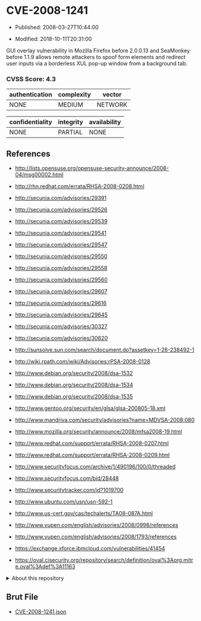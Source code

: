 # CVE-2008-1241

- Published: 2008-03-27T10:44:00

- Modified: 2018-10-11T20:31:00

GUI overlay vulnerability in Mozilla Firefox before 2.0.0.13 and SeaMonkey before 1.1.9 allows remote attackers to spoof form elements and redirect user inputs via a borderless XUL pop-up window from a background tab.

### CVSS Score: **4.3**

| authentication | complexity | vector |
| --- | --- | --- |
| NONE | MEDIUM | NETWORK |

| confidentiality | integrity | availability |
| --- | --- | --- |
| NONE | PARTIAL | NONE |

## References

* http://lists.opensuse.org/opensuse-security-announce/2008-04/msg00002.html

* http://rhn.redhat.com/errata/RHSA-2008-0208.html

* http://secunia.com/advisories/29391

* http://secunia.com/advisories/29526

* http://secunia.com/advisories/29539

* http://secunia.com/advisories/29541

* http://secunia.com/advisories/29547

* http://secunia.com/advisories/29550

* http://secunia.com/advisories/29558

* http://secunia.com/advisories/29560

* http://secunia.com/advisories/29607

* http://secunia.com/advisories/29616

* http://secunia.com/advisories/29645

* http://secunia.com/advisories/30327

* http://secunia.com/advisories/30620

* http://sunsolve.sun.com/search/document.do?assetkey=1-26-238492-1

* http://wiki.rpath.com/wiki/Advisories:rPSA-2008-0128

* http://www.debian.org/security/2008/dsa-1532

* http://www.debian.org/security/2008/dsa-1534

* http://www.debian.org/security/2008/dsa-1535

* http://www.gentoo.org/security/en/glsa/glsa-200805-18.xml

* http://www.mandriva.com/security/advisories?name=MDVSA-2008:080

* http://www.mozilla.org/security/announce/2008/mfsa2008-19.html

* http://www.redhat.com/support/errata/RHSA-2008-0207.html

* http://www.redhat.com/support/errata/RHSA-2008-0209.html

* http://www.securityfocus.com/archive/1/490196/100/0/threaded

* http://www.securityfocus.com/bid/28448

* http://www.securitytracker.com/id?1019700

* http://www.ubuntu.com/usn/usn-592-1

* http://www.us-cert.gov/cas/techalerts/TA08-087A.html

* http://www.vupen.com/english/advisories/2008/0998/references

* http://www.vupen.com/english/advisories/2008/1793/references

* https://exchange.xforce.ibmcloud.com/vulnerabilities/41454

* https://oval.cisecurity.org/repository/search/definition/oval%3Aorg.mitre.oval%3Adef%3A11163

<details>
<summary>About this repository</summary> 

  This repository is part of the project [Live Hack CVE](https://github.com/Live-Hack-CVE). Main website can be found [www.live-hack.org](https://www.live-hack.org) 
  
  Made by [Sn0wAlice](https://github.com/Sn0wAlice) for the people that care about security and need to have a feed of the latest CVEs. Hope you enjoy it, don't forget to star the repo and follow me on [Twitter](https://twitter.com/Sn0wAlice) and [Github](https://github.com/Sn0wAlice). And that is my [personnal website](https://www.alice-snow.me/)

  - [Home Page](https://github.com/Live-Hack-CVE)
  - [Framework](https://github.com/Live-Hack-CVE/cve-framework)
  - [CVE database](https://github.com/Live-Hack-CVE/full_database)
  - [Changelog](https://github.com/Live-Hack-CVE/Changelog)
</details>

## Brut File

* [CVE-2008-1241.json](https://raw.githubusercontent.com/Live-Hack-CVE/full_database/main/cves/2008/CVE-2008-1241.json)

